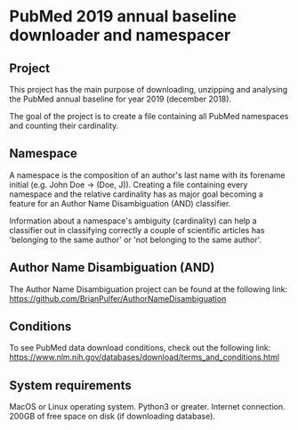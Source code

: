 # PubMed 2019 annual baseline downloader and namespacer

## Project
This project has the main purpose of downloading, unzipping and analysing the PubMed annual baseline for year 2019 
(december 2018).

The goal of the project is to create a file containing all PubMed namespaces and counting their cardinality.

## Namespace
A namespace is the composition of an author's last name with its forename initial (e.g. John Doe -> (Doe, J)).
Creating a file containing every namespace and the relative cardinality has as major goal becoming a feature for an 
Author Name Disambiguation (AND) classifier.

Information about a namespace's ambiguity (cardinality) can help a classifier out in classifying correctly a couple of
scientific articles has 'belonging to the same author' or 'not belonging to the same author'.

## Author Name Disambiguation (AND)
The Author Name Disambiguation project can be found at the following link: 
https://github.com/BrianPulfer/AuthorNameDisambiguation

## Conditions
To see PubMed data download conditions, check out the following link:
https://www.nlm.nih.gov/databases/download/terms_and_conditions.html

## System requirements
MacOS or Linux operating system. Python3 or greater. Internet connection. 200GB of free space on disk 
(if downloading database).